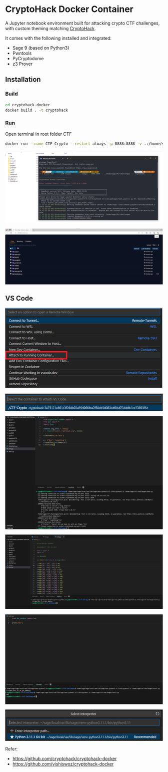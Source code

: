 # CryptoHack Docker Container

A Jupyter notebook environment built for attacking crypto CTF challenges, with custom theming matching [CryptoHack](https://cryptohack.org).

It comes with the following installed and integrated:
 - Sage 9 (based on Python3)
 - Pwntools
 - PyCryptodome
 - z3 Prover

## Installation

### Build

```bash
cd cryptohack-docker
docker build . -t cryptohack
```

### Run

Open terminal in root folder CTF

```bash
docker run --name CTF-Crypto --restart always -p 8888:8888 -v .:/home/sage/ctf-challenges -it cryptohack
```

![Alt text](image.png)

![Alt text](image-1.png)

## VS Code

![Alt text](image-2.png)

![Alt text](image-3.png)

![Alt text](image-4.png)

![Alt text](image-5.png)

![Alt text](image-6.png)

![Alt text](image-7.png)

Refer:
- https://github.com/cryptohack/cryptohack-docker
- https://github.com/vishiswoz/cryptohack-docker